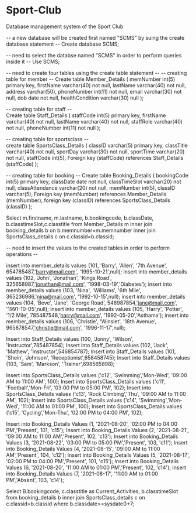 # Sport-Club

Database management system of the Sport Club

-- a new database will be created first named "SCMS" by suing the create database statement --
Create database SCMS;

-- need to select the databse named "SCMS" in order to perform queries inside it --
Use SCMS;

-- need to create four tables using the create table statement --
-- creating table for member --
Create table Member_Details (
	memNumber int(5) primary key,
    firstName varchar(40) not null,
    lastName varchar(40) not null,
    address varchar(50),
    phoneNumber int(11) not null,
    email varchar(30) not null,
    dob date not null,
    healthCondition varchar(30) null
    );

-- creating table for staff --  
Create table Staff_Details (
	staffCode int(5) primary key,
    firstName varchar(40) not null,
    lastName varchar(40) not null,
    staffRole varchar(40) not null,
    phoneNumber int(11) not null
    );
    
-- creating table for sportsclass --    
create table SportsClass_Details (
	classID varchar(5) primary key,
    classTitle varchar(40) not null,
    sportDay varchar(30) not null,
    sportTime varchar(20) not null,
    staffCode int(5),
    Foreign key (staffCode) references Staff_Details (staffCode)
    );
    
-- creating table for booking --
Create table Booking_Details (
	bookingCode int(5) primary key,
    classDate date not null,
    classTimeSlot varchar(20) not null,
    classAttendance varchar(20) not null,
    memNumber int(5),
    classID varchar(5),
    Foreign key (memNumber) references Member_Details (memNumber),
    foreign key (classID) references SportsClass_Details (classID)
    );

Select m.firstname, m.lastname, b.bookingcode, b.classDate, b.classtimeSlot,c.classtitle 
from Member_Details m 
inner join booking_details b on b.memnumber=m.memnumber 
inner join SportsClass_details c on c.classid=b.classid;










-- need to insert the values to the created tables in order to perform operations --
    
insert into member_details values (101, 'Barry', 'Allen', '7th Avenue', 654785487,'barry@mail.com', '1995-10-21',null);
insert into member_details values (102, 'John', 'Jonathan', 'Kings Road', 325658987,'jonathan@mail.com', '1998-03-19','Diabetes');
insert into member_details values (103, 'Nina', 'Williams', '6th Mile', 365236986,'nina@mail.com', '1992-10-15',null);
insert into member_details values (104, 'Beve', 'Jane', 'George Road', 546987854,'jane@mail.com', '1991-10-05',null);
insert into member_details values (105, 'Harry', 'Potter', '1/2 Mile', 785487548,'harry@mail.com', '1992-05-20','Asthama');
insert into member_details values (106, 'Christie', 'Winslet', '18th Avenue', 965878547,'christie@mail.com', '1996-11-17',null);
    
Insert into Staff_Details values (100, 'Jonny', 'Wilson', 'Instructor',785487854);
Insert into Staff_Details values (102, 'Jack', 'Mathew', 'Instructor',546854787);
Insert into Staff_Details values (101, 'Shein', 'Johnson', 'Receptionist',658458745);
Insert into Staff_Details values (103, 'Sam', 'Markson', 'Trainer',698565898);
 
Insert into SportsClass_Details values ('c12', 'Swimming','Mon-Wed', '09:00 AM to 11:00 AM', 100);
Insert into SportsClass_Details values ('c11', 'Football','Mon-Fri', '03:00 PM to 05:00 PM', 102);
Insert into SportsClass_Details values ('c13', 'Rock Climbing','Thu', '09:00 AM to 11:00 AM', 102);
Insert into SportsClass_Details values ('c14', 'Swimming','Mon-Wed', '11:00 AM to 01:00 PM', 100);
Insert into SportsClass_Details values ('c15', 'Cycling','Mon-Thu', '02:00 PM to 04:00 PM', 102);
    
Insert into Booking_Details Values (1, '2021-08-20', '02:00 PM to 04:00 PM','Present', 101, 'c15');
Insert into Booking_Details Values (2, '2021-08-21', '09:00 AM to 11:00 AM','Present', 102, 'c13');
Insert into Booking_Details Values (3, '2021-08-22', '03:00 PM to 05:00 PM','Present', 103, 'c11');
Insert into Booking_Details Values (4, '2021-08-15', '09:00 AM to 11:00 AM','Present', 104, 'c12');
Insert into Booking_Details Values (5, '2021-08-17', '02:00 PM to 04:00 PM','Present', 101, 'c15');
Insert into Booking_Details Values (6, '2021-08-20', '11:00 AM to 01:00 PM','Present', 102, 'c14');
Insert into Booking_Details Values (7, '2021-08-17', '11:00 AM to 01:00 PM','Absent', 103, 'c14');


Select B.bookingcode, c.classtitle as Current_Activities, b.classtimeSlot 
from booking_details b 
inner join SportsClass_details c on c.classid=b.classid 
where b.classdate>=sysdate()+7;


